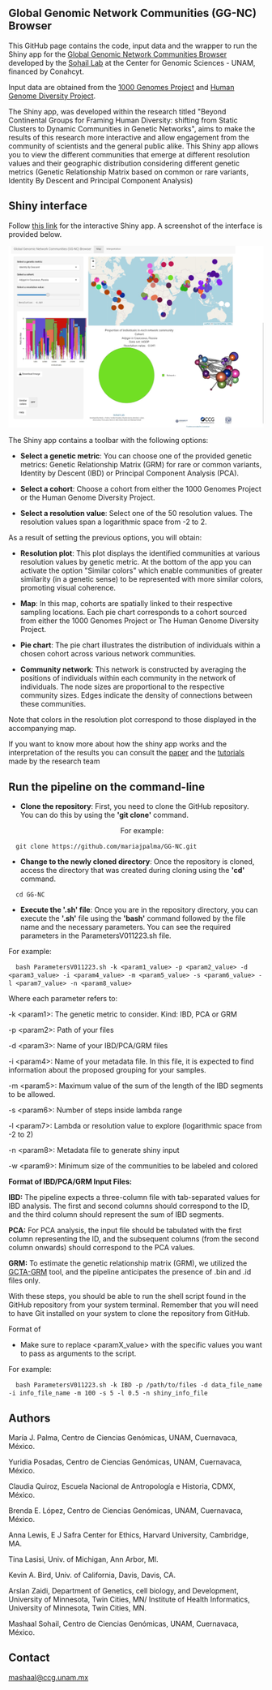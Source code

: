 ## Global Genomic Network Communities (GG-NC) Browser

This GitHub page contains the code, input data and the wrapper to run the Shiny app for the [Global Genomic Network Communities Browser](https://sohail-lab.shinyapps.io/GG-NC/) developed by the [Sohail Lab](https://www.sohaillab.com/) at the Center for Genomic Sciences - UNAM, financed by Conahcyt.

Input data are obtained from the [1000 Genomes Project](https://www.nature.com/articles/nature15393) and [Human Genome Diversity Project](https://www.science.org/doi/10.1126/science.aay5012?url_ver=Z39.88-2003&rfr_id=ori:rid:crossref.org&rfr_dat=cr_pub%20%200pubmed).

The Shiny app, was developed within the research titled "Beyond Continental Groups for Framing Human Diversity: shifting from Static Clusters to Dynamic Communities in Genetic Networks", aims to make the results of this research more interactive and allow engagement from the community of scientists and the general public alike. This Shiny app allows you to view the different communities that emerge at different resolution values and their geographic distribution considering different genetic metrics (Genetic Relationship Matrix based on common or rare variants, Identity By Descent and Principal Component Analysis)  

## Shiny interface
Follow [this link](https://sohail-lab.shinyapps.io/GG-NC/) for the interactive Shiny app. A screenshot of the interface is provided below.

![Shiny app interface](app_image.jpg)

The Shiny app contains a toolbar with the following options:

+ __Select a genetic metric__: You can choose one of the provided genetic metrics: Genetic Relationship Matrix (GRM) for rare or common variants, Identity by Descent (IBD) or Principal Component Analysis (PCA).

+ __Select a cohort__: Choose a cohort from either the 1000 Genomes Project or the Human Genome Diversity Project.

+ __Select a resolution value__: Select one of the 50 resolution values. The resolution values span a logarithmic space from -2 to 2.

As a result of setting the previous options, you will obtain: 

+ __Resolution plot__: This plot displays the identified communities at various resolution values by genetic metric. At the bottom of the app you can activate the option "Similar colors" which enable communities of greater similarity (in a genetic sense) to be represented with more similar colors, promoting visual coherence. 

+ __Map__: In this map, cohorts are spatially linked to their respective sampling locations. Each pie chart corresponds to a cohort sourced from either the 1000 Genomes Project or The Human Genome Diversity Project.

+ __Pie chart__: The pie chart illustrates the distribution of individuals within a chosen cohort across various network communities.

+ __Community network__: This network is constructed by averaging the positions of individuals within each community in the network of individuals. The node sizes are proportional to the respective community sizes. Edges indicate the density of connections between these communities.

Note that colors in the resolution plot correspond to those displayed in the accompanying map.

If you want to know more about how the shiny app works and the interpretation of the results you can consult the [paper]() and the [tutorials]() made by the research team 

## Run the pipeline on the command-line

+ __Clone the repository__: First, you need to clone the GitHub repository. You can do this by using the __'git clone'__ command.
  <center>
    
  For example:
```
  git clone https://github.com/mariajpalma/GG-NC.git
 ``` 
  </center>
  
+ __Change to the newly cloned directory__: Once the repository is cloned, access the directory that was created during cloning using the __'cd'__ command.
  <center>
```    
  cd GG-NC
```  
  </center>

 + __Execute the '.sh' file__: Once you are in the repository directory, you can execute the __'.sh'__ file using the __'bash'__ command followed by the file name and the necessary parameters. You can see the required parameters in the ParametersV011223.sh file.
   <center>
    
  For example:
```
  bash ParametersV011223.sh -k <param1_value> -p <param2_value> -d <param3_value> -i <param4_value> -m <param5_value> -s <param6_value> -l <param7_value> -n <param8_value>
 ```
 Where each parameter refers to: 
 
 -k \<param1\>:   The genetic metric to consider. Kind: IBD, PCA or GRM
 
 -p \<param2\>:   Path of your files
 
 -d \<param3\>:   Name of your IBD/PCA/GRM files
 
 -i \<param4\>:    Name of your metadata file. In this file, it is expected to find information about the proposed grouping for your samples.
 
 -m \<param5\>:   Maximum value of the sum of the length of the IBD segments to be allowed.
 
 -s \<param6\>:   Number of steps inside lambda range
 
 -l \<param7\>:   Lambda or resolution value to explore (logarithmic space from -2 to 2)
 
 -n \<param8\>:   Metadata file to generate shiny input

 -w \<param9\>:   Minimum size of the communities to be labeled and colored
 

   </center>

**Format of IBD/PCA/GRM Input Files:** 

**IBD:** The pipeline expects a three-column file with tab-separated values for IBD analysis. The first and second columns should correspond to the ID, and the third column should represent the sum of IBD segments.

**PCA:** For PCA analysis, the input file should be tabulated with the first column representing the ID, and the subsequent columns (from the second column onwards) should correspond to the PCA values.

**GRM:** To estimate the genetic relationship matrix (GRM), we utilized the [GCTA-GRM](https://gcta.freeforums.net/thread/175/gcta-estimating-genetic-relationship-using) tool, and the pipeline anticipates the presence of .bin and .id files only.

With these steps, you should be able to run the shell script found in the GitHub repository from your system terminal. Remember that you will need to have Git installed on your system to clone the repository from GitHub.

Format of 
   
 + Make sure to replace \<paramX_value\> with the specific values you want to pass as arguments to the script.
 
  For example:
```
  bash ParametersV011223.sh -k IBD -p /path/to/files -d data_file_name -i info_file_name -m 100 -s 5 -l 0.5 -n shiny_info_file
 ``` 
   </center>

## Authors 

María J. Palma, Centro de Ciencias Genómicas, UNAM, Cuernavaca, México.

Yuridia Posadas, Centro de Ciencias Genómicas, UNAM, Cuernavaca, México.

Claudia Quiroz, Escuela Nacional de Antropología e Historia, CDMX, México.

Brenda E. López, Centro de Ciencias Genómicas, UNAM, Cuernavaca, México. 

Anna Lewis, E J Safra Center for Ethics, Harvard University, Cambridge, MA.

Tina Lasisi, Univ. of Michigan, Ann Arbor, MI.

Kevin A. Bird, Univ. of California, Davis, Davis, CA.

Arslan Zaidi, Department of Genetics, cell biology, and Development, University of Minnesota, Twin Cities, MN/ Institute of Health Informatics, University of Minnesota, Twin Cities, MN.

Mashaal Sohail, Centro de Ciencias Genómicas, UNAM, Cuernavaca, México.

## Contact

mashaal@ccg.unam.mx
